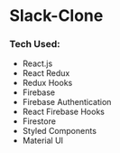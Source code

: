 # Slack-Clone

### Tech Used:
- React.js
- React Redux
- Redux Hooks
- Firebase
- Firebase Authentication
- React Firebase Hooks
- Firestore
- Styled Components
- Material UI
